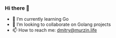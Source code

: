### Hi there 👋

- 🌱 I’m currently learning Go
- 👯 I’m looking to collaborate on Golang projects
- 📫 How to reach me: dmitry@murzin.life

<!--
**murzindima/murzindima** is a ✨ _special_ ✨ repository because its `README.md` (this file) appears on your GitHub profile.

Here are some ideas to get you started:

- 🔭 I’m currently working on ...
- 🌱 I’m currently learning ...
- 👯 I’m looking to collaborate on ...
- 🤔 I’m looking for help with ...
- 💬 Ask me about ...
- 📫 How to reach me: ...
- 😄 Pronouns: ...
- ⚡ Fun fact: ...
-->
